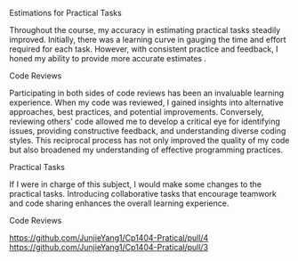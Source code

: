 Estimations for Practical Tasks

Throughout the course, my accuracy in estimating practical tasks steadily improved. Initially, there was a learning curve in gauging the time and effort required for each task. However, with consistent practice and feedback, I honed my ability to provide more accurate estimates .

Code Reviews

Participating in both sides of code reviews has been an invaluable learning experience. When my code was reviewed, I gained insights into alternative approaches, best practices, and potential improvements. Conversely, reviewing others' code allowed me to develop a critical eye for identifying issues, providing constructive feedback, and understanding diverse coding styles. This reciprocal process has not only improved the quality of my code but also broadened my understanding of effective programming practices.

Practical Tasks

If I were in charge of this subject, I would make some changes to the practical tasks. Introducing collaborative tasks that encourage teamwork and code sharing enhances the overall learning experience.

Code Reviews

https://github.com/JunjieYang1/Cp1404-Pratical/pull/4
https://github.com/JunjieYang1/Cp1404-Pratical/pull/3